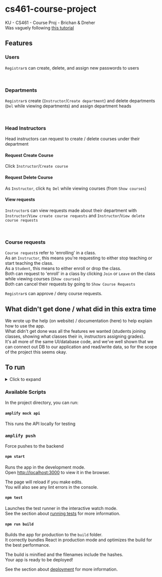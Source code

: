 # cs461-course-project
KU - CS461 - Course Proj - Brichan &amp; Dreher\
Was vaguely following [this tutorial](https://www.youtube.com/watch?v=hQAHSlTtcmY)

## Features
### Users
`Registrar`s can create, delete, and assign new passwords to users

</br>

### Departments
`Registrar`s create (`Instructor`/`Create department`) and delete departments (`Del` while viewing departments) and assign department heads

</br>

### Head Instructors
Head instructors can request to create / delete courses under their department

#### Request Create Course
Click `Instructor`/`Create course`

#### Request Delete Course
As `Instructor`, click `Rq Del` while viewing courses (from `Show courses`)

#### View requests
`Instructor`s can view requests made about their department with `Instructor`/`View create course requests` and `Instructor`/`View delete course requests`

</br>

### Course requests
`Course request`s refer to 'enrolling' in a class.\
As an `Instructor`, this means you're requesting to either stop teaching or start teaching the class. \
As a `Student`, this means to either enroll or drop the class.\
Both can request to 'enroll' in a class by clicking `Join` or `Leave` on the class while viewing courses (`Show courses`)\
Both can cancel their requests by going to `Show Course Requests`

`Registrar`s can approve / deny course requests.

## What didn't get done / what did in this extra time
We wrote up the help (on website) / documentation (here) to help explain how to use the app.\
What didn't get done was all the features we wanted (students joining classes, showing what classes their in, instructors assigning grades).\
It's all more of the same UI/database code, and we've well shown that we can connect out DB to our application and read/write data, so for the scope of the project this seems okay.

## To run
<details><summary>Click to expand</summary>

Run\
`npm install -g @aws-amplify/cli`\
`npm install`

Run `amplify pull`

Select `AWS access keys`\
Enter your `accessKeyId` and `secretAccessKey`
#### Region

Chose `us-east-2` region

#### Which app are you working on?
Select `cs461courseproject`
#### Pick a backend environment
Select `dev`
#### Choose your default editor
Select your default editor
#### Choose the type of app that you're building
Select `javascript`
#### What javascript framework are you using
Select `react`
#### 'Source Directory Path' through 'Start Command'
Use default (just hit enter)
#### Do you plan on moidfying this backend?
Y
Then, run `amplify pull` one more time

</details>

### Available Scripts

In the project directory, you can run:  

#### `amplify mock api`
This runs the API locally for testing  

### `amplify push`  
Force pushes to the backend  

#### `npm start`

Runs the app in the development mode.\
Open [http://localhost:3000](http://localhost:3000) to view it in the browser.

The page will reload if you make edits.\
You will also see any lint errors in the console.

#### `npm test`

Launches the test runner in the interactive watch mode.\
See the section about [running tests](https://facebook.github.io/create-react-app/docs/running-tests) for more information.

#### `npm run build`

Builds the app for production to the `build` folder.\
It correctly bundles React in production mode and optimizes the build for the best performance.

The build is minified and the filenames include the hashes.\
Your app is ready to be deployed!

See the section about [deployment](https://facebook.github.io/create-react-app/docs/deployment) for more information.
